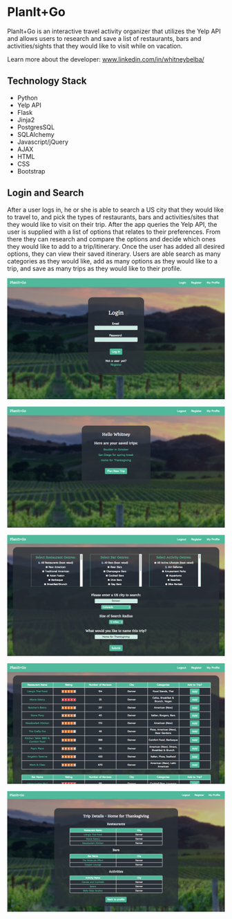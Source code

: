 # PlanIt+Go
PlanIt+Go is an interactive travel activity organizer that utilizes the Yelp API and allows users to research and save a list of restaurants, bars and activities/sights that they would like to visit while on vacation. 

Learn more about the developer: www.linkedin.com/in/whitneybelba/


## Technology Stack

* Python
* Yelp API
* Flask
* Jinja2
* PostgresSQL
* SQLAlchemy
* Javascript/jQuery
* AJAX
* HTML
* CSS
* Bootstrap

## Login and Search
After a user logs in, he or she is able to search a US city that they would like to travel to, and pick the types of restaurants, bars and activities/sites that they would like to visit on their trip. After the app queries the Yelp API, the user is supplied with a list of options that relates to their preferences.  From there they can research and compare the options and decide which ones they would like to add to a trip/itinerary. Once the user has added all desired options, they can view their saved itinerary. Users are able search as many categories as they would like, add as many options as they would like to a trip, and save as many trips as they would like to their profile. 

![alt text](/static/img/login_ss.png "Login Screen/Homepage")

![alt text](/static/img/profile.png "User Profile Page")

![alt text](/static/img/search.png "Search Page")

![alt text](/static/img/results.png "Results Page")

![alt text](/static/img/trip.png "Trip Details Page")
